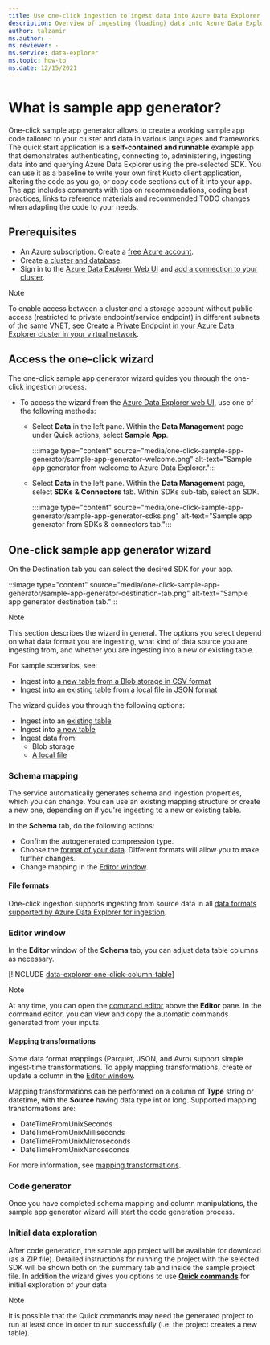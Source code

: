 ```yaml
---
title: Use one-click ingestion to ingest data into Azure Data Explorer
description: Overview of ingesting (loading) data into Azure Data Explorer simply, using one-click ingestion.
author: talzamir
ms.author: -
ms.reviewer: -
ms.service: data-explorer
ms.topic: how-to
ms.date: 12/15/2021
---
```


# What is sample app generator?

One-click sample app generator allows to create a working sample app code tailored to your cluster and data in various languages and frameworks. The quick start application is a **self-contained and runnable** example app that demonstrates authenticating, connecting to, administering, ingesting data into and querying Azure Data Explorer using the pre-selected SDK. You can use it as a baseline to write your own first Kusto client application, altering the code as you go, or copy code sections out of it into your app. The app includes comments with tips on recommendations, coding best practices, links to reference materials and recommended TODO changes when adapting the code to your needs.

## Prerequisites

* An Azure subscription. Create a [free Azure account](https://azure.microsoft.com/free/).
* Create [a cluster and database](create-cluster-database-portal.md).
* Sign in to the [Azure Data Explorer Web UI](https://dataexplorer.azure.com/) and [add a connection to your cluster](web-query-data.md#add-clusters).

> [!NOTE]
> To enable access between a cluster and a storage account without public access (restricted to private endpoint/service endpoint) in different subnets of the same VNET, see [Create a Private Endpoint in your Azure Data Explorer cluster in your virtual network](vnet-create-private-endpoint.md).

## Access the one-click wizard

The one-click sample app generator wizard guides you through the one-click ingestion process.

* To access the wizard from the [Azure Data Explorer web UI](https://dataexplorer.azure.com/), use one of the following methods:

    * Select **Data** in the left pane. Within the **Data Management** page under Quick actions, select **Sample App**.

      :::image type="content" source="media/one-click-sample-app-generator/sample-app-generator-welcome.png" alt-text="Sample app generator from welcome to Azure Data Explorer.":::

    * Select **Data** in the left pane. Within the **Data Management** page, select **SDKs & Connectors** tab. Within SDKs sub-tab, select an SDK.

      :::image type="content" source="media/one-click-sample-app-generator/sample-app-generator-sdks.png" alt-text="Sample app generator from SDKs & connectors tab.":::

## One-click sample app generator wizard

On the Destination tab you can select the desired SDK for your app.

:::image type="content" source="media/one-click-sample-app-generator/sample-app-generator-destination-tab.png" alt-text="Sample app generator destination tab.":::

> [!NOTE]
> This section describes the wizard in general. The options you select depend on what data format you are ingesting, what kind of data source you are ingesting from, and whether you are ingesting into a new or existing table.
>
> For sample scenarios, see:
> * Ingest into [a new table from a Blob storage in CSV format](one-click-ingestion-new-table.md)
> * Ingest into an [existing table from a local file in JSON format](one-click-ingestion-existing-table.md) 

The wizard guides you through the following options:
   * Ingest into an [existing table](one-click-ingestion-existing-table.md)
   * Ingest into [a new table](one-click-ingestion-new-table.md)
   * Ingest data from:
      * Blob storage
      * [A local file](one-click-ingestion-existing-table.md)

### Schema mapping

The service automatically generates schema and ingestion properties, which you can change. You can use an existing mapping structure or create a new one, depending on if you're ingesting to a new or existing table.

In the **Schema** tab, do the following actions:
   * Confirm the autogenerated compression type.
   * Choose the [format of your data](#file-formats). Different formats will allow you to make further changes.
   * Change mapping in the [Editor window](#editor-window).

#### File formats

One-click ingestion supports ingesting from source data in all [data formats supported by Azure Data Explorer for ingestion](ingestion-supported-formats.md).

### Editor window

In the **Editor** window of the **Schema** tab, you can adjust data table columns as necessary. 

[!INCLUDE [data-explorer-one-click-column-table](includes/data-explorer-one-click-column-table.md)]

>[!NOTE]
> At any time, you can open the [command editor](one-click-ingestion-new-table.md#command-editor) above the **Editor** pane. In the command editor, you can view and copy the automatic commands generated from your inputs.

#### Mapping transformations

Some data format mappings (Parquet, JSON, and Avro) support simple ingest-time transformations. To apply mapping transformations, create or update a column in the [Editor window](#editor-window).

Mapping transformations can be performed on a column of **Type** string or datetime, with the **Source** having data type int or long. Supported mapping transformations are:
* DateTimeFromUnixSeconds
* DateTimeFromUnixMilliseconds
* DateTimeFromUnixMicroseconds
* DateTimeFromUnixNanoseconds

For more information, see [mapping transformations](#mapping-transformations).

### Code generator

Once you have completed schema mapping and column manipulations, the sample app generator wizard will start the code generation process. 
 
### Initial data exploration
   
After code generation, the sample app project will be available for download (as a ZIP file). Detailed instructions for running the project with the selected SDK will be shown both on the summary tab and inside the sample project file. In addition the wizard gives you options to use **[Quick commands](one-click-ingestion-existing-table.md#explore-quick-queries-and-tools)** for initial exploration of your data

>[!NOTE]
> It is possible that the Quick commands may need the generated project to run at least once in order to run successfully (i.e. the project creates a new table).
